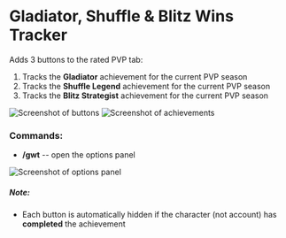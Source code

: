 # Gladiator, Shuffle & Blitz Wins Tracker

Adds 3 buttons to the rated PVP tab:

1. Tracks the **Gladiator** achievement for the current PVP season
2. Tracks the **Shuffle Legend** achievement for the current PVP season
3. Tracks the **Blitz Strategist** achievement for the current PVP season

![Screenshot of buttons](https://imgur.com/LDQYW0V.png)
![Screenshot of achievements](https://imgur.com/9yPlcMJ.png)

### Commands:

- **/gwt** -- open the options panel

![Screenshot of options panel](https://imgur.com/0AVi3IY.png)

##### Note:

- Each button is automatically hidden if the character (not account) has **completed** the achievement
